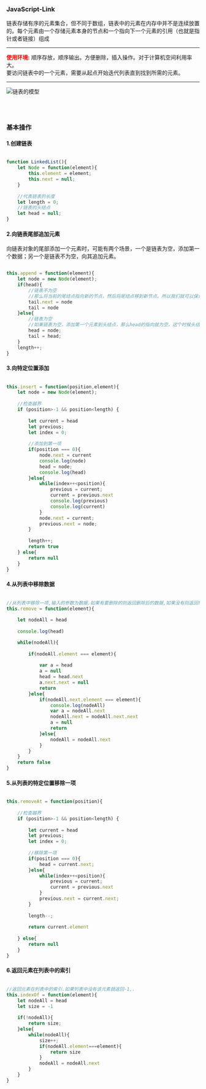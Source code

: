 ### JavaScript-Link

链表存储有序的元素集合，但不同于数组，链表中的元素在内存中并不是连续放置的。每个元素由一个存储元素本身的节点和一个指向下一个元素的引用（也就是指针或者链接）组成

--------

**<font color=#FF0000>使用环境:</font>** 顺序存放，顺序输出。方便删除，插入操作。对于计算机空间利用率大。  
要访问链表中的一个元素，需要从起点开始迭代列表直到找到所需的元素。

--------

![链表的模型](https://images2017.cnblogs.com/blog/1120165/201712/1120165-20171207161602113-1451349858.png)


<br>
<br>

### 基本操作

#### 1.创建链表

``` JavaScript

function LinkedList(){
	let Node = function(element){
		this.element = element;
		this.next = null; 
	} 
	
	//代表链表的长度
	let length = 0;
	//链表的头结点
	let head = null;
}

```

#### 2.向链表尾部追加元素

向链表对象的尾部添加一个元素时，可能有两个场景，一个是链表为空，添加第一个数据；另一个是链表不为空，向其追加元素。

``` JavaScript

this.append = function(element){
	let node = new Node(element);
	if(head){
		//链表不为空
		//那么将当前的尾结点指向新的节点，然后将尾结点移到新节点。所以我们就可以保证尾结点的下一节点一直为null。
		tail.next = node
		tail = node
	}else{
		//链表为空
		//如果链表为空，添加第一个元素到头结点，那么head的指向就为空，这个时候头结点和尾结点应该是重合，也就是同一数据。
		head = node;
		tail = head;
	}
	length++;
}

```

#### 3.向特定位置添加

``` JavaScript

this.insert = function(position,element){
	let node = new Node(element);
	
	//检查越界
	if (position>-1 && position<length) {
		
		let current = head
		let previous;
		let index = 0;
		
		//添加到第一项
		if(position === 0){
			node.next = current
			console.log(node)
			head = node;
			console.log(head)
		}else{
			while(index++<position){
				previous = current;
				current = previous.next
				console.log(previous)
				console.log(current)
			}
			node.next = current;
			previous.next = node;
		}
							
		length++;
		return true
	} else{
		return null
	}
}

```


#### 4.从列表中移除数据

``` JavaScript

//从列表中移除一项,输入的参数为数据.如果有要删除的则返回删除后的数据,如果没有则返回false
this.remove = function(element){
	
	let nodeAll = head
	
	console.log(head)

	while(nodeAll){
		
		if(nodeAll.element === element){
			
			var a = head
			a = null
			head = head.next
			a.next.next = null
			return 
		}else{						
			if(nodeAll.next.element === element){	
				console.log(nodeAll)
				var a = nodeAll.next
				nodeAll.next = nodeAll.next.next
				a = null
				return 
			}else{
				nodeAll = nodeAll.next
			}
		}
	}
	return false 
}

```

#### 5.从列表的特定位置移除一项

``` JavaScript

this.removeAt = function(position){
				
	//检查越界
	if (position>-1 && position<length) {
		
		let current = head
		let previous;
		let index = 0;
		
		//移除第一项
		if(position === 0){
			head = current.next;
		}else{
			while(index++<position){
				previous = current;
				current = previous.next
			}
			previous.next = current.next;
		}
		
		length--;
		
		return current.element
		
	} else{
		return null
	}
}

```

#### 6.返回元素在列表中的索引

``` JavaScript

//返回元素在列表中的索引.如果列表中没有该元素就返回-1,.
this.indexOf = function(element){
	let nodeAll = head
	let size = -1
	
	if(!nodeAll){
		return size;
	}else{					
		while(nodeAll){
			size++;
			if(nodeAll.element===element){
				return size
			}
			nodeAll = nodeAll.next
		}
	}
}

```